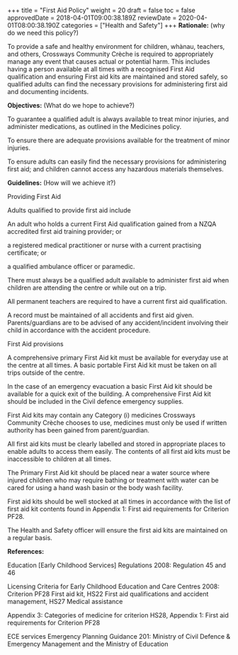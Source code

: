 +++
title = "First Aid Policy"
weight = 20
draft = false
toc = false
approvedDate = 2018-04-01T09:00:38.189Z
reviewDate = 2020-04-01T08:00:38.190Z
categories = ["Health and Safety"]
+++
**Rationale:** (why do we need this policy?)

To provide a safe and healthy environment for children, whànau, teachers, and others, Crossways Community Crèche is required to appropriately manage any event that causes actual or potential harm. This includes having a person available at all times with a recognised First Aid qualification and ensuring First aid kits are maintained and stored safely, so qualified adults can find the necessary provisions for administering first aid and documenting incidents. 





**Objectives:** (What do we hope to achieve?)

To guarantee a qualified adult is always available to treat minor injuries, and administer medications, as outlined in the Medicines policy. 

To ensure there are adequate provisions available for the treatment of minor injuries.

To ensure adults can easily find the necessary provisions for administering first aid; and children cannot access any hazardous materials themselves.



**Guidelines:** (How will we achieve it?)

Providing First Aid	

Adults qualified to provide first aid include

An adult who holds a current First Aid qualification gained from a NZQA accredited first aid training provider; or

a registered medical practitioner or nurse with a current practising certificate; or

a qualified ambulance officer or paramedic.

There must always be a qualified adult available to administer first aid when children are attending the centre or while out on a trip.

All permanent teachers are required to have a current first aid qualification.

A record must be maintained of all accidents and first aid given. Parents/guardians are to be advised of any accident/incident involving their child in accordance with the accident procedure.

First Aid provisions 

A comprehensive primary First Aid kit must be available for everyday use at the centre at all times. A basic portable First Aid kit must be taken on all trips outside of the centre. 

In the case of an emergency evacuation a basic First Aid kit should be available for a quick exit of the building.  A comprehensive First Aid kit should be included in the Civil defence emergency supplies. 

First Aid kits may contain any Category (i) medicines Crossways Community Crèche chooses to use, medicines must only be used if written authority has been gained from parent/guardian. 

All first aid kits must be clearly labelled and stored in appropriate places to enable adults to access them easily.   The contents of all first aid kits must be inaccessible to children at all times. 

The Primary First Aid kit should be placed near a water source where injured children who may require bathing or treatment with water can be cared for using a hand wash basin or the body wash facility.

First aid kits should be well stocked at all times in accordance with the list of first aid kit contents found in Appendix 1: First aid requirements for Criterion PF28.

The Health and Safety officer will ensure the first aid kits are maintained on a regular basis. 



**References:** 

Education \[Early Childhood Services] Regulations 2008: Regulation 45 and 46

Licensing Criteria for Early Childhood Education and Care Centres 2008: Criterion PF28 First aid kit, HS22 First aid qualifications and accident management, HS27 Medical assistance

Appendix 3: Categories of medicine for criterion HS28, Appendix 1: First aid requirements for Criterion PF28

ECE services Emergency Planning Guidance 201:  Ministry of Civil Defence & Emergency Management and the Ministry of Education
